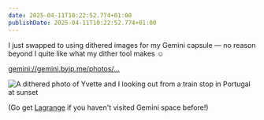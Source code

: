 ```yaml
---
date: 2025-04-11T10:22:52.774+01:00
publishDate: 2025-04-11T10:22:52.774+01:00
---
```


I just swapped to using dithered images for my Gemini capsule — no reason beyond I quite like what my dither tool makes ☺️

[gemini://gemini.byjp.me/photos/…](gemini://gemini.byjp.me/photos/instagram/mtbmj34wcwl2eppnfbufl3c6ry/)

![A dithered photo of Yvette and I looking out from a train stop in Portugal at sunset](/photos/instagram/mtbmj34wcwl2eppnfbufl3c6ry/media-0.dither.png)

(Go get [Lagrange](https://github.com/skyjake/lagrange/releases) if you haven't visited Gemini space before!)
